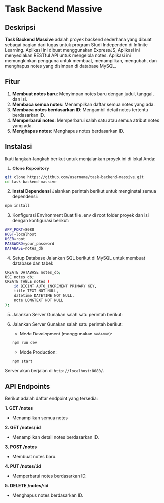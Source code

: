 # Task Backend Massive

## Deskripsi

**Task Backend Massive** adalah proyek backend sederhana yang dibuat sebagai bagian dari tugas untuk program Studi Independen di Infinite Learning. Aplikasi ini dibuat menggunakan ExpressJS, Aplikasi ini menyediakan RESTful API untuk mengelola notes. Aplikasi ini memungkinkan pengguna untuk membuat, menampilkan, mengubah, dan menghapus notes yang disimpan di database MySQL.

## Fitur

1. **Membuat notes baru**: Menyimpan notes baru dengan judul, tanggal, dan isi.
2. **Membaca semua notes**: Menampilkan daftar semua notes yang ada.
3. **Membaca notes berdasarkan ID**: Mengambil detail notes tertentu berdasarkan ID.
4. **Memperbarui notes**: Memperbarui salah satu atau semua atribut notes yang ada.
5. **Menghapus notes**: Menghapus notes berdasarkan ID.

## Instalasi

Ikuti langkah-langkah berikut untuk menjalankan proyek ini di lokal Anda:

1. **Clone Repository**

```bash
git clone https://github.com/username/task-backend-massive.git
cd task-backend-massive
```

2. **Instal Dependensi** Jalankan perintah berikut untuk menginstal semua dependensi:

```bash
npm install
```

3. Konfigurasi Environment Buat file .env di root folder proyek dan isi dengan konfigurasi berikut:

```bash
APP_PORT=8080
HOST=localhost
USER=root
PASSWORD=your_password
DATABASE=notes_db
```

4. Setup Database Jalankan SQL berikut di MySQL untuk membuat database dan tabel:

```bash
CREATE DATABASE notes_db;
USE notes_db;
CREATE TABLE notes (
    id BIGINT AUTO_INCREMENT PRIMARY KEY,
    title TEXT NOT NULL,
    datetime DATETIME NOT NULL,
    note LONGTEXT NOT NULL
);
```

5. Jalankan Server Gunakan salah satu perintah berikut:
6. Jalankan Server Gunakan salah satu perintah berikut:

   - Mode Development (menggunakan `nodemon`):

   ```bash
   npm run dev
   ```

   - Mode Production:

   ```bash
   npm start
   ```

Server akan berjalan di `http://localhost:8080/`.

## API Endpoints

Berikut adalah daftar endpoint yang tersedia:

**1. GET /notes**

- Menampilkan semua notes

**2. GET /notes/:id**

- Menampilkan detail notes berdasarkan ID.

**3. POST /notes**

- Membuat notes baru.

**4. PUT /notes/:id**

- Memperbarui notes berdasarkan ID.

**5. DELETE /notes/:id**

- Menghapus notes berdasarkan ID.
